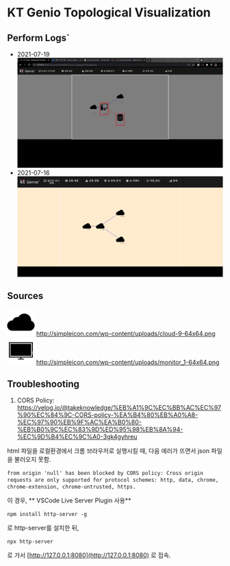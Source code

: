 # KT Genio Topological Visualization

## Perform Logs`
- 2021-07-19
![2021-07-19](images/2021-07-19-ui.gif)
- 2021-07-16
![2021-07-16](images/2021-07-16-ui.JPG)

## Sources
![cloud](images/cloud-9-64x64.png)
http://simpleicon.com/wp-content/uploads/cloud-9-64x64.png
![machine](images/machine_1-64x64.png)
http://simpleicon.com/wp-content/uploads/monitor_1-64x64.png

## Troubleshooting
1. CORS Policy: https://velog.io/@takeknowledge/%EB%A1%9C%EC%BB%AC%EC%97%90%EC%84%9C-CORS-policy-%EA%B4%80%EB%A0%A8-%EC%97%90%EB%9F%AC%EA%B0%80-%EB%B0%9C%EC%83%9D%ED%95%98%EB%8A%94-%EC%9D%B4%EC%9C%A0-3gk4gyhreu 

html 파일을 로컬환경에서 크롬 브라우저로 실행시킬 때, 다음 에러가 뜨면서 json 파일을 불러오지 못함.
```
from origin 'null' has been blocked by CORS policy: Cross origin requests are only supported for protocol schemes: http, data, chrome, chrome-extension, chrome-untrusted, https.
```

이 경우, 
** VSCode Live Server Plugin 사용**

```
npm install http-server -g
```
로 http-server를 설치한 뒤,

```
npx http-server
```
로 가서 [http://127.0.0.1:8080](http://127.0.0.1:8080) 로 접속.
